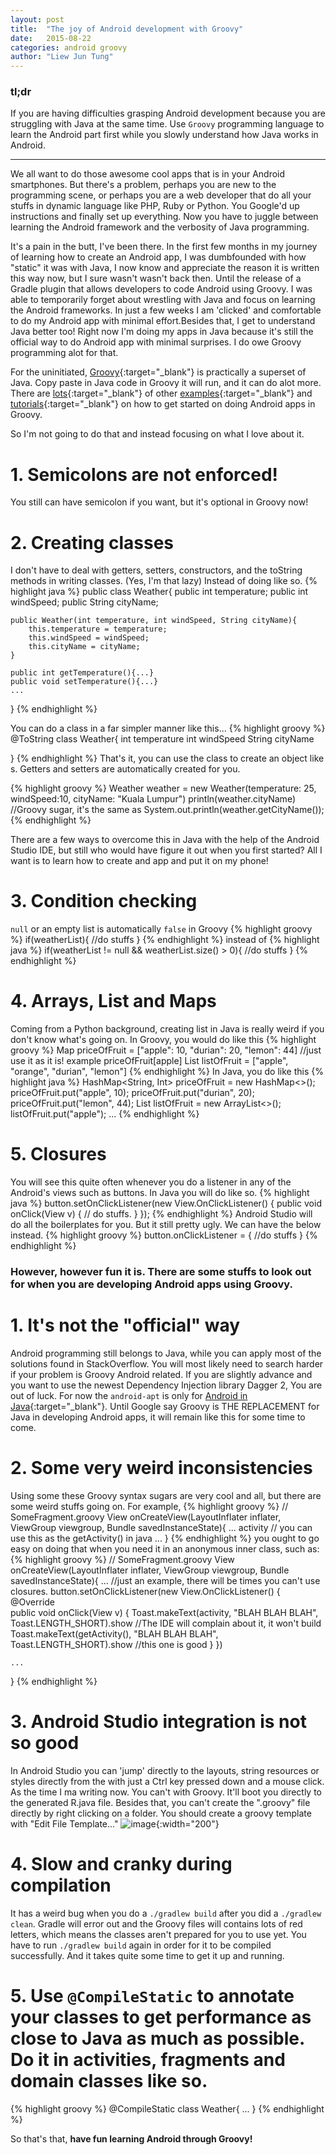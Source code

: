 ```yaml
---
layout: post
title:  "The joy of Android development with Groovy"
date:   2015-08-22
categories: android groovy
author: "Liew Jun Tung"
---
```

### tl;dr ###
If you are having difficulties grasping Android development because you are struggling with Java at the same time. Use `Groovy` programming language to learn the Android part first while you slowly understand how Java works in Android.

-------------------------------

We all want to do those awesome cool apps that is in your Android smartphones. But there's a problem, perhaps you are new to the programming scene, or perhaps you are a web developer that do all your stuffs in dynamic language like PHP, Ruby or Python. You Google'd up instructions and finally set up everything. Now you have to juggle between learning the Android framework and the verbosity of Java programming. 

It's a pain in the butt, I've been there. In the first few months in my journey of learning how to create an Android app, I was dumbfounded with how "static" it was with Java, I now know and appreciate the reason it is written this way now, but I sure wasn't  wasn't back then. Until the release of a Gradle plugin that allows developers to code Android using Groovy. I was able to temporarily forget about wrestling with Java and focus on learning the Android frameworks. In just a few weeks I am 'clicked' and comfortable to do my Android app with minimal effort.Besides that, I get to understand Java better too! Right now I'm doing my apps in Java because it's still the official way to do Android app with minimal surprises. I do owe Groovy programming alot for that.

For the uninitiated, [Groovy][groovy]{:target="_blank"} is practically a superset of Java. Copy paste in Java code in Groovy it will run, and it can do alot more. There are [lots][example1]{:target="_blank"} of other [examples][example2]{:target="_blank"} and [tutorials][example3]{:target="_blank"} on how to get started on doing Android apps in Groovy. 

So I'm not going to do that and instead focusing on what I love about it.

# 1. Semicolons are not enforced! #
You still can have semicolon if you want, but it's optional in Groovy now! 

# 2. Creating classes #

I don't have to deal with getters, setters, constructors, and the toString methods in writing classes. (Yes, I'm that lazy) Instead of doing like so.
{% highlight java %}
public class Weather{
	public int temperature;
	public int windSpeed;
	public String cityName;

	public Weather(int temperature, int windSpeed, String cityName){
		this.temperature = temperature;
		this.windSpeed = windSpeed;
		this.cityName = cityName;
	}

	public int getTemperature(){...}
	public void setTemperature(){...}
	...
}
{% endhighlight %}

You can do a class in a far simpler manner like this...
{% highlight groovy %}
@ToString
class Weather{
	int temperature
	int windSpeed
	String cityName

}
{% endhighlight %}
That's it, you can use the class to create an object like s. Getters and setters are automatically created for you.

{% highlight groovy %}
Weather weather = new Weather(temperature: 25, windSpeed:10, cityName: "Kuala Lumpur")
println(weather.cityName) //Groovy sugar, it's the same as System.out.println(weather.getCityName());
{% endhighlight %}

There are a few ways to overcome this in Java with the help of the Android Studio IDE, but still who would have figure it out 
when you first started? All I want is to learn how to create and app and put it on my phone!

# 3. Condition checking #
`null` or an empty list is automatically `false` in Groovy
{% highlight groovy %}
if(weatherList){
	//do stuffs
}
{% endhighlight %}
instead of 
{% highlight java %}
if(weatherList != null && weatherList.size() > 0){
	//do stuffs
}
{% endhighlight %}

# 4. Arrays, List and Maps #
Coming from a Python background, creating list in Java is really weird if you don't know what's going on. In Groovy, you would do like this
{% highlight groovy %}
Map priceOfFruit = ["apple": 10, "durian": 20, "lemon": 44] //just use it as it is! example priceOfFruit[apple]
List listOfFruit = ["apple", "orange", "durian", "lemon"] 
{% endhighlight %}
In Java, you do like this
{% highlight java %}
HashMap<String, Int> priceOfFruit = new HashMap<>();
priceOfFruit.put("apple", 10);
priceOfFruit.put("durian", 20);
priceOfFruit.put("lemon", 44);
List<String> listOfFruit = new ArrayList<>();
listOfFruit.put("apple");
...
{% endhighlight %}

# 5. Closures #
You will see this quite often whenever you do a listener in any of the Android's views such as buttons.
In Java you will do like so.
{% highlight java %}
button.setOnClickListener(new View.OnClickListener() {
             public void onClick(View v) {
                 // do stuffs.
             }
         });
{% endhighlight %}
Android Studio will do all the boilerplates for you. But it still pretty ugly. We can have the below instead.
{% highlight groovy %}
button.onClickListener = {
	//do stuffs
}
{% endhighlight %}

### However, however fun it is. There are some stuffs to look out for when you are developing Android apps using Groovy. ###

# 1. It's not the "official" way #
Android programming still belongs to Java, while you can apply most of the solutions found in StackOverflow. You will most likely need to search harder if your problem is Groovy Android related. If you are slightly advance and you want to use the newest Dependency Injection library Dagger 2, You are out of luck. For now the `android-apt` is only for [Android in Java][bitbucket]{:target="_blank"}. Until Google say Groovy is THE REPLACEMENT for Java in developing Android apps, it will remain like this for some time to come. 

# 2. Some very weird inconsistencies #
Using some these Groovy syntax sugars are very cool and all, but there are some weird stuffs going on. For example,
{% highlight groovy %}
// SomeFragment.groovy
View onCreateView(LayoutInflater inflater, ViewGroup viewgroup, Bundle savedInstanceState){
	...
	activity // you can use this as the getActivity() in java
	...
}
{% endhighlight %}
you ought to go easy on doing that when you need it in an anonymous inner class, such as:
{% highlight groovy %}
// SomeFragment.groovy
View onCreateView(LayoutInflater inflater, ViewGroup viewgroup, Bundle savedInstanceState){
	...
	//just an example, there will be times you can't use closures.
	button.setOnClickListener(new View.OnClickListener() {
	    @Override           
	    public void onClick(View v) {
	        Toast.makeText(activity, "BLAH BLAH BLAH", Toast.LENGTH_SHORT).show  //The IDE will complain about it, it won't build 
	         Toast.makeText(getActivity(), "BLAH BLAH BLAH", Toast.LENGTH_SHORT).show  //this one is good
	    }
	})

	...
}
{% endhighlight %}

# 3. Android Studio integration is not so good
In Android Studio you can 'jump' directly to the layouts, string resources or styles directly from the with just a Ctrl key pressed down and a mouse click. As the time I ma writing now. You can't with Groovy. It'll boot you directly to the generated R.java file. Besides that, you can't create the ".groovy" file directly by right clicking on a folder. You should create a groovy template with "Edit File Template..." 
![image]({{site.url}}/img/studio.png){:width="200"}

# 4. Slow and cranky during compilation
It has a weird bug when you do a `./gradlew build` after you did a `./gradlew clean`. Gradle will error out and the Groovy files will contains lots of red letters, which means the classes aren't prepared for you to use yet. You have to run `./gradlew build` again in order for it to be compiled successfully. And it takes quite some time to get it up and running. 

# 5. Use `@CompileStatic` to annotate your classes to get performance as close to Java as much as possible. Do it in activities, fragments and domain classes like so.
{% highlight groovy %}
@CompileStatic
class Weather{
	...
}
{% endhighlight %}

So that's that, **have fun learning Android through Groovy!**


[bitbucket]: https://bitbucket.org/hvisser/android-apt/issues/43/support-groovy-android-plugin
[groovy]: http://www.groovy-lang.org/
[example1]: https://objectpartners.com/2014/09/04/developing-native-android-app-using-groovy/
[example2]: http://hosain.net/2015/02/07/getting-started-with-android-development-using-groovy-2.4-and-android-studio.html
[example3]: https://dzone.com/articles/creating-android-apps-groovy